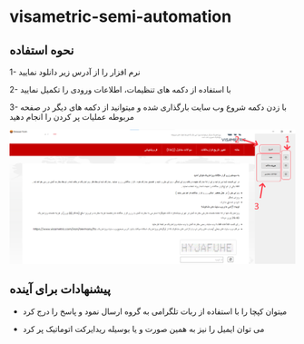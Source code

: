 # visametric-semi-automation

## نحوه استفاده
1- نرم افزار را از آدرس زیر دانلود نمایید


2- با استفاده از دکمه های تنظیمات، اطلاعات ورودی را تکمیل نمایید


3- با زدن دکمه شروع وب سایت بارگذاری شده و میتوانید از دکمه های دیگر در صفحه مربوطه عملیات پر کردن را انجام دهید

![Screenshot](main-window.png)


## پیشنهادات برای آینده


- میتوان کپچا  را با استفاده از ربات تلگرامی به گروه ارسال نمود و پاسخ را درج کرد

- می توان ایمیل را نیز به همین صورت و یا بوسیله ریدایرکت اتوماتیک پر کرد


